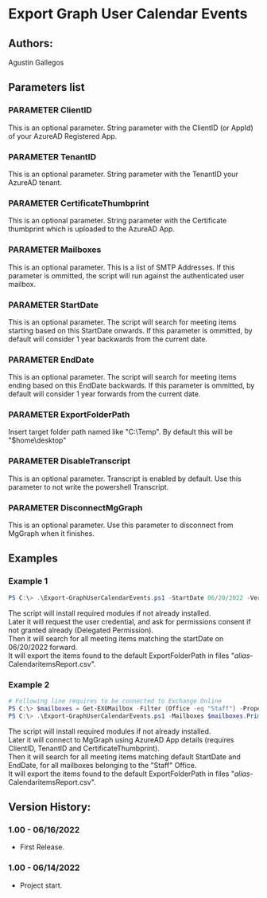 ﻿# Export Graph User Calendar Events

## Authors:  
Agustin Gallegos  

## Parameters list  

### PARAMETER ClientID
This is an optional parameter. String parameter with the ClientID (or AppId) of your AzureAD Registered App.

### PARAMETER TenantID
This is an optional parameter. String parameter with the TenantID your AzureAD tenant.

### PARAMETER CertificateThumbprint
This is an optional parameter. String parameter with the Certificate thumbprint which is uploaded to the AzureAD App.

### PARAMETER Mailboxes
This is an optional parameter. This is a list of SMTP Addresses. If this parameter is ommitted, the script will run against the authenticated user mailbox.

### PARAMETER StartDate
This is an optional parameter. The script will search for meeting items starting based on this StartDate onwards. If this parameter is ommitted, by default will consider 1 year backwards from the current date.  

### PARAMETER EndDate
This is an optional parameter. The script will search for meeting items ending based on this EndDate backwards. If this parameter is ommitted, by default will consider 1 year forwards from the current date.

### PARAMETER ExportFolderPath
Insert target folder path named like "C:\Temp". By default this will be "$home\desktop"

### PARAMETER DisableTranscript
This is an optional parameter. Transcript is enabled by default. Use this parameter to not write the powershell Transcript.

### PARAMETER DisconnectMgGraph
This is an optional parameter. Use this parameter to disconnect from MgGraph when it finishes.


## Examples  
### Example 1  
```powershell
PS C:\> .\Export-GraphUserCalendarEvents.ps1 -StartDate 06/20/2022 -Verbose
```  
The script will install required modules if not already installed.  
Later it will request the user credential, and ask for permissions consent if not granted already (Delegated Permission).  
Then it will search for all meeting items matching the startDate on 06/20/2022 forward.  
It will export the items found to the default ExportFolderPath in files "_alias_-CalendaritemsReport.csv".  

### Example 2  
```powershell
# Following line requires to be connected to Exchange Online
PS C:\> $mailboxes = Get-EXOMailbox -Filter {Office -eq "Staff"} -Properties PrimarySMTPAddress | Select-Object PrimarySMTPAddress
PS C:\> .\Export-GraphUserCalendarEvents.ps1 -Mailboxes $mailboxes.PrimarySMTPAddress -ClientID "12345678" -TenantId "abcdefg" -CertificateThumbprint "a1b2c3d4" -Verbose
```
The script will install required modules if not already installed.  
Later it will connect to MgGraph using AzureAD App details (requires ClientID, TenantID and CertificateThumbprint).  
Then it will search for all meeting items matching default StartDate and EndDate, for all mailboxes belonging to the "Staff" Office.  
It will export the items found to the default ExportFolderPath in files "_alias_-CalendaritemsReport.csv".  

## Version History:
### 1.00 - 06/16/2022
 - First Release.
### 1.00 - 06/14/2022
 - Project start.